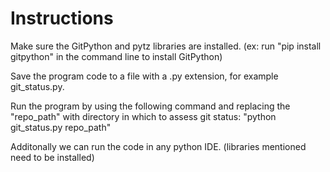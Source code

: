 # Instructions

Make sure the GitPython and pytz libraries are installed. (ex: run "pip install gitpython" in the command line to install GitPython)

Save the program code to a file with a .py extension, for example git_status.py.

Run the program by using the following command and replacing the "repo_path" with directory in which to assess git status: "python git_status.py repo_path"


Additonally we can run the code in any python IDE. (libraries mentioned need to be installed)
